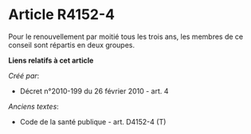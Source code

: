 # Article R4152-4

Pour le renouvellement par moitié tous les trois ans, les membres de ce conseil sont répartis en deux groupes.

**Liens relatifs à cet article**

_Créé par_:

  - Décret n°2010-199 du 26 février 2010 - art. 4

_Anciens textes_:

  - Code de la santé publique - art. D4152-4 (T)
